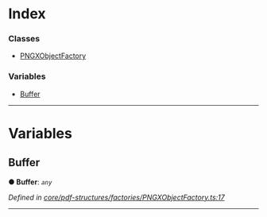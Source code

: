 

# Index

### Classes

* [PNGXObjectFactory](../classes/_core_pdf_structures_factories_pngxobjectfactory_.pngxobjectfactory.md)

### Variables

* [Buffer](_core_pdf_structures_factories_pngxobjectfactory_.md#buffer)

---

# Variables

<a id="buffer"></a>

##  Buffer

**● Buffer**: *`any`*

*Defined in [core/pdf-structures/factories/PNGXObjectFactory.ts:17](https://github.com/Hopding/pdf-lib/blob/d7334b8/src/core/pdf-structures/factories/PNGXObjectFactory.ts#L17)*

___

